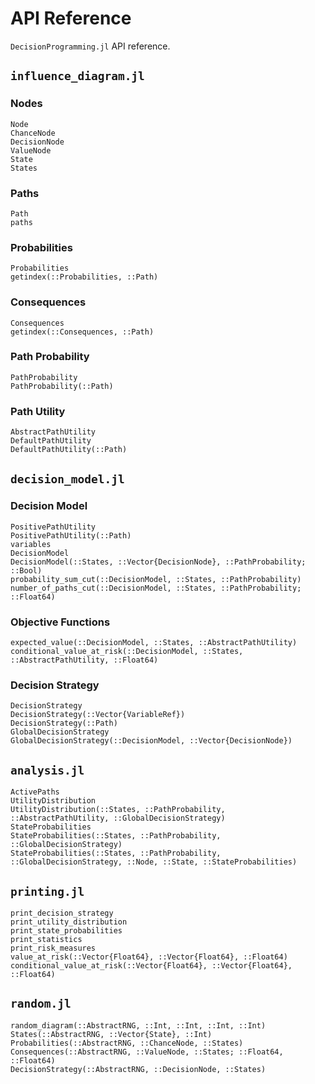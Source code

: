 # API Reference
`DecisionProgramming.jl` API reference.

## `influence_diagram.jl`
### Nodes
```@docs
Node
ChanceNode
DecisionNode
ValueNode
State
States
```

### Paths
```@docs
Path
paths
```

### Probabilities
```@docs
Probabilities
getindex(::Probabilities, ::Path)
```

### Consequences
```@docs
Consequences
getindex(::Consequences, ::Path)
```

### Path Probability
```@docs
PathProbability
PathProbability(::Path)
```

### Path Utility
```@docs
AbstractPathUtility
DefaultPathUtility
DefaultPathUtility(::Path)
```


## `decision_model.jl`
### Decision Model
```@docs
PositivePathUtility
PositivePathUtility(::Path)
variables
DecisionModel
DecisionModel(::States, ::Vector{DecisionNode}, ::PathProbability; ::Bool)
probability_sum_cut(::DecisionModel, ::States, ::PathProbability)
number_of_paths_cut(::DecisionModel, ::States, ::PathProbability; ::Float64)
```

### Objective Functions
```@docs
expected_value(::DecisionModel, ::States, ::AbstractPathUtility)
conditional_value_at_risk(::DecisionModel, ::States, ::AbstractPathUtility, ::Float64)
```

### Decision Strategy
```@docs
DecisionStrategy
DecisionStrategy(::Vector{VariableRef})
DecisionStrategy(::Path)
GlobalDecisionStrategy
GlobalDecisionStrategy(::DecisionModel, ::Vector{DecisionNode})
```

## `analysis.jl`
```@docs
ActivePaths
UtilityDistribution
UtilityDistribution(::States, ::PathProbability, ::AbstractPathUtility, ::GlobalDecisionStrategy)
StateProbabilities
StateProbabilities(::States, ::PathProbability, ::GlobalDecisionStrategy)
StateProbabilities(::States, ::PathProbability, ::GlobalDecisionStrategy, ::Node, ::State, ::StateProbabilities)
```

## `printing.jl`
```@docs
print_decision_strategy
print_utility_distribution
print_state_probabilities
print_statistics
print_risk_measures
value_at_risk(::Vector{Float64}, ::Vector{Float64}, ::Float64)
conditional_value_at_risk(::Vector{Float64}, ::Vector{Float64}, ::Float64)
```

## `random.jl`
```@docs
random_diagram(::AbstractRNG, ::Int, ::Int, ::Int, ::Int)
States(::AbstractRNG, ::Vector{State}, ::Int)
Probabilities(::AbstractRNG, ::ChanceNode, ::States)
Consequences(::AbstractRNG, ::ValueNode, ::States; ::Float64, ::Float64)
DecisionStrategy(::AbstractRNG, ::DecisionNode, ::States)
```
